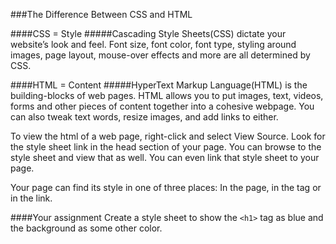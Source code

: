 <!--djw:done-->
###The Difference Between CSS and HTML

####CSS = Style
#####Cascading Style Sheets(CSS) dictate your website’s look and feel.
Font size, font color, font type, styling around images, page layout, mouse-over effects and more are all determined by CSS.

####HTML = Content
#####HyperText Markup Language(HTML) is the building-blocks of web pages.
HTML allows you to put images, text, videos, forms and other pieces of content together into a cohesive webpage. You can also tweak text words, resize images, and add links to either.

To view the html of a web page, right-click and select View Source. Look for the style sheet link in the head section of your page. You can browse to the style sheet and view that as well. You can even link that style sheet to your page.

Your page can find its style in one of three places: In the page, in the tag or in the link.

####Your assignment
Create a style sheet to show the ```<h1>``` tag as blue and the background as some other color.
